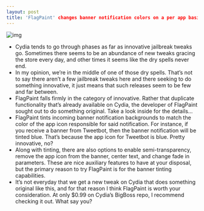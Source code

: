 ```yaml
---
layout: post
title: 'FlagPaint' changes banner notification colors on a per app basis
---
```

![img](http://media.idownloadblog.com/wp-content/uploads/2012/11/FlagPaint-Featured.jpg)
* Cydia tends to go through phases as far as innovative jailbreak tweaks go. Sometimes there seems to be an abundance of new tweaks gracing the store every day, and other times it seems like the dry spells never end.
* In my opinion, we’re in the middle of one of those dry spells. That’s not to say there aren’t a few jailbreak tweaks here and there seeking to do something innovative, it just means that such releases seem to be few and far between.
* FlagPaint falls firmly in the category of innovative. Rather that duplicate functionality that’s already available on Cydia, the developer of FlagPaint sought out to do something original. Take a look inside for the details…
* FlagPaint tints incoming banner notification backgrounds to match the color of the app icon responsible for said notification. For instance, if you receive a banner from Tweetbot, then the banner notification will be tinted blue. That’s because the app icon for Tweetbot is blue. Pretty innovative, no?
* Along with tinting, there are also options to enable semi-transparency, remove the app icon from the banner, center text, and change fade in parameters. These are nice auxiliary features to have at your disposal, but the primary reason to try FlagPaint is for the banner tinting capabilities.
* It’s not everyday that we get a new tweak on Cydia that does something original like this, and for that reason I think FlagPaint is worth your consideration. At only $0.99 on Cydia’s BigBoss repo, I recommend checking it out. What say you?

